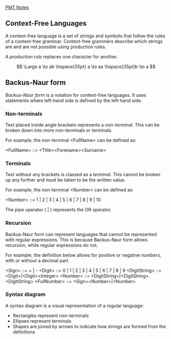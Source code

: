[PMT Notes](https://www.physicsandmathstutor.com/pdf-pages/?pdf=https%3A%2F%2Fpmt.physicsandmathstutor.com%2Fdownload%2FComputer-Science%2FA-level%2FNotes%2FAQA%2F04-Theory-of-Computation%2FAdvanced%2F4.3.%20Context-Free%20Languages%20-%20Advanced.pdf)

## Context-Free Languages

A context-free language is a set of strings and symbols that follow the rules of a context-free grammar. Context-free grammers describe which strings are and are not possible using production rules.

A *production rule* replaces one character for another.

$$
\Large
a \to ab \hspace{35pt} a \to aa \hspace{35pt}b \to a
$$

## Backus-Naur form

*Backus-Naur form* is a notation for context-free languages. It uses statements where left-hand side is defined by the left-hand side.

### Non-terminals

Text placed inside angle brackets represents a *non-terminal*. This can be broken down into more non-terminals or terminals.

For example, the non-terminal \<FullName\> can be defined as:

\<FullName\> ::= \<Title\>\<Forename\>\<Surname\>

### Terminals

Text without any brackets is classed as a *terminal*. This cannot be broken up any further and must be taken to be the written value.

For example, the non-terminal \<Number\> can be defined as:

\<Number\> ::= 1 | 2 | 3 | 4 | 5 | 6 | 7 | 8 | 9 | 10

The pipe operator ( | ) represents the OR operator.

### Recursion

Backus-Naur form can represent languages that cannot be represented with regular expressions. 
This is because Backus-Naur form allows recursion, while regular expressions do not.

For example, the definition below allows for positive or negative numbers, with or without a decimal part.

\<Sign\> ::= + | -
\<Digit\> ::= 0 | 1 | 2 | 3 | 4 | 5 | 6 | 7 | 8 | 9
\<DigitString\> ::= \<Digit\>|\<Digit\>\<Integer\>
\<Number\> ::= \<DigitString\>|\<DigitString\>.\<DigitString\>
\<FullNumber\> ::= \<Sign\>\<Number\>|\<Number\>

### Syntax diagram

A syntax diagram is a visual representation of a regular language:
- Rectangles represent non-terminals
- Ellipses represent terminals
- Shapes are joined by arrows to indicate how strings are formed from the definitions










